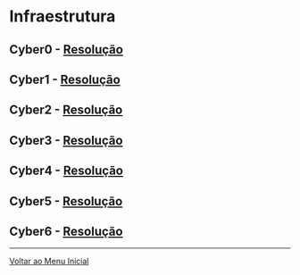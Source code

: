 # Infraestrutura

## Cyber0 - [Resolução](https://writeup.insidersec.io/infraestrutura/Cyber0.md)

## Cyber1 - [Resolução](https://writeup.insidersec.io/infraestrutura/Cyber1.md)

## Cyber2 - [Resolução](https://writeup.insidersec.io/infraestrutura/Cyber2.md)

## Cyber3 - [Resolução](https://writeup.insidersec.io/infraestrutura/Cyber3.md)

## Cyber4 - [Resolução](https://writeup.insidersec.io/infraestrutura/Cyber4.md)

## Cyber5 - [Resolução](https://writeup.insidersec.io/infraestrutura/Cyber5.md)

## Cyber6 - [Resolução](https://writeup.insidersec.io/infraestrutura/Cyber6.md)


---

[Voltar ao Menu Inicial](https://writeup.insidersec.io/README.md)
